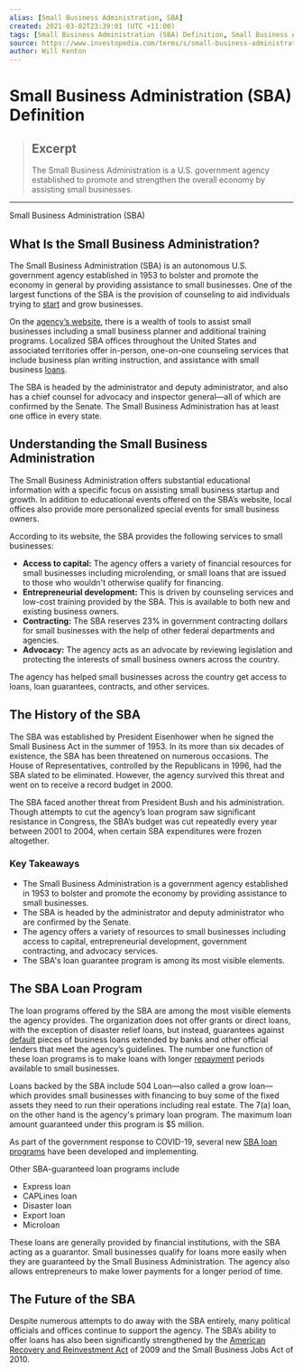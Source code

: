 ```yaml
---
alias: [Small Business Administration, SBA]
created: 2021-03-02T23:39:01 (UTC +11:00)
tags: [Small Business Administration (SBA) Definition, Small Business Administration (SBA)]
source: https://www.investopedia.com/terms/s/small-business-administration.asp
author: Will Kenton
---
```


# Small Business Administration (SBA) Definition

> ## Excerpt
> The Small Business Administration is a U.S. government agency established to promote and strengthen the overall economy by assisting small businesses.

---

Small Business Administration (SBA)
## What Is the Small Business Administration?

The Small Business Administration (SBA) is an autonomous U.S. government agency established in 1953 to bolster and promote the economy in general by providing assistance to small businesses. One of the largest functions of the SBA is the provision of counseling to aid individuals trying to [start](https://www.investopedia.com/terms/m/momandpop.asp) and grow businesses.

On the [agency’s website](https://www.sba.gov/), there is a wealth of tools to assist small businesses including a small business planner and additional training programs. Localized SBA offices throughout the United States and associated territories offer in-person, one-on-one counseling services that include business plan writing instruction, and assistance with small business [loans](https://www.investopedia.com/terms/l/loan.asp).

The SBA is headed by the administrator and deputy administrator, and also has a chief counsel for advocacy and inspector general—all of which are confirmed by the Senate. The Small Business Administration has at least one office in every state.

## Understanding the Small Business Administration

The Small Business Administration offers substantial educational information with a specific focus on assisting small business startup and growth. In addition to educational events offered on the SBA’s website, local offices also provide more personalized special events for small business owners.

According to its website, the SBA provides the following services to small businesses:

-   **Access to capital:** The agency offers a variety of financial resources for small businesses including microlending, or small loans that are issued to those who wouldn't otherwise qualify for financing.
-   **Entrepreneurial development:** This is driven by counseling services and low-cost training provided by the SBA. This is available to both new and existing business owners.
-   **Contracting:** The SBA reserves 23% in government contracting dollars for small businesses with the help of other federal departments and agencies.
-   **Advocacy:** The agency acts as an advocate by reviewing legislation and protecting the interests of small business owners across the country.

The agency has helped small businesses across the country get access to loans, loan guarantees, contracts, and other services.

## The History of the SBA

The SBA was established by President Eisenhower when he signed the Small Business Act in the summer of 1953. In its more than six decades of existence, the SBA has been threatened on numerous occasions. The House of Representatives, controlled by the Republicans in 1996, had the SBA slated to be eliminated. However, the agency survived this threat and went on to receive a record budget in 2000.

The SBA faced another threat from President Bush and his administration. Though attempts to cut the agency’s loan program saw significant resistance in Congress, the SBA’s budget was cut repeatedly every year between 2001 to 2004, when certain SBA expenditures were frozen altogether.

### Key Takeaways

-   The Small Business Administration is a government agency established in 1953 to bolster and promote the economy by providing assistance to small businesses. 
-   The SBA is headed by the administrator and deputy administrator who are confirmed by the Senate.
-   The agency offers a variety of resources to small businesses including access to capital, entrepreneurial development, government contracting, and advocacy services.
-   The SBA's loan guarantee program is among its most visible elements.

## The SBA Loan Program

The loan programs offered by the SBA are among the most visible elements the agency provides. The organization does not offer grants or direct loans, with the exception of disaster relief loans, but instead, guarantees against [default](https://www.investopedia.com/terms/d/default2.asp) pieces of business loans extended by banks and other official lenders that meet the agency’s guidelines. The number one function of these loan programs is to make loans with longer [repayment](https://www.investopedia.com/terms/r/repayment.asp) periods available to small businesses.

Loans backed by the SBA include 504 Loan—also called a grow loan— which provides small businesses with financing to buy some of the fixed assets they need to run their operations including real estate. The 7(a) loan, on the other hand is the agency's primary loan program. The maximum loan amount guaranteed under this program is $5 million.

As part of the government response to COVID-19, several new [SBA loan programs](https://www.investopedia.com/articles/personal-finance/091514/expanding-your-small-business-sba-loan.asp) have been developed and implementing.

Other SBA-guaranteed loan programs include

-   Express loan
-   CAPLines loan
-   Disaster loan
-   Export loan
-   Microloan

These loans are generally provided by financial institutions, with the SBA acting as a guarantor. Small businesses qualify for loans more easily when they are guaranteed by the Small Business Administration. The agency also allows entrepreneurs to make lower payments for a longer period of time.

## The Future of the SBA

Despite numerous attempts to do away with the SBA entirely, many political officials and offices continue to support the agency. The SBA’s ability to offer loans has also been significantly strengthened by the [American Recovery and Reinvestment Act](https://www.investopedia.com/terms/a/american-recovery-and-reinvestment-act.asp) of 2009 and the Small Business Jobs Act of 2010.
